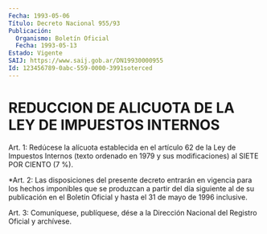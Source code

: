 ```yaml
---
Fecha: 1993-05-06
Título: Decreto Nacional 955/93
Publicación:
  Organismo: Boletín Oficial
  Fecha: 1993-05-13
Estado: Vigente
SAIJ: https://www.saij.gob.ar/DN19930000955
Id: 123456789-0abc-559-0000-3991soterced
---
```

# REDUCCION DE ALICUOTA DE LA LEY DE IMPUESTOS INTERNOS

<a id="1"></a>
Art. 1: Redúcese la alícuota establecida en el artículo 62 de la Ley de Impuestos Internos (texto ordenado en 1979 y sus modificaciones) al SIETE POR CIENTO (7 %).

<a id="2"></a>
*Art. 2: Las disposiciones del presente decreto entrarán en vigencia para los hechos imponibles que se produzcan a partir del día siguiente al de su publicación en el Boletín Oficial y hasta el 31 de mayo de 1996 inclusive.

<a id="3"></a>
Art. 3: Comuníquese, publíquese, dése a la Dirección Nacional del Registro Oficial y archívese.